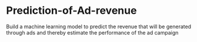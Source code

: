 # Prediction-of-Ad-revenue
Build a machine learning model to predict the revenue that will be generated through ads and thereby estimate the performance of the ad campaign
